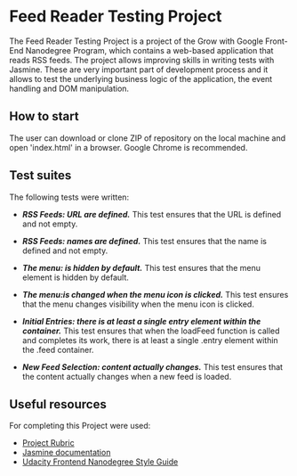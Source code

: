 # Feed Reader Testing Project

The Feed Reader Testing Project is a project of the Grow with Google Front-End Nanodegree Program, which contains a web-based application that reads RSS feeds. The project allows improving skills in writing tests with Jasmine. These are very important part of development process and it allows to test the underlying business logic of the application, the event handling and DOM manipulation.


## How to start

The user can download or clone ZIP of repository on the local machine and open 'index.html' in a browser. Google Chrome is recommended.


## Test suites

 The following tests were written:

* ***RSS Feeds: URL are defined.*** 
 This test ensures that the URL is defined and not empty.
* ***RSS Feeds: names are defined.*** This test ensures that the name is defined and not empty.

* ***The menu: is hidden by default.*** This test ensures that the menu element is hidden by default.
* ***The menu:is changed when the menu icon is clicked.*** This test ensures that the menu changes visibility when the menu icon is clicked.

* ***Initial Entries: there is at least a single entry element within the container.*** This test ensures that when the loadFeed function is called and completes its work, there is at least a single .entry element within the .feed container.

* ***New Feed Selection: content actually changes.*** This test ensures that the content actually changes when a new feed is loaded.


## Useful resources

For completing this Project were used:

* [Project Rubric](https://review.udacity.com/#!/projects/3442558598/rubric)
* [Jasmine documentation](http://jasmine.github.io)
* [Udacity Frontend Nanodegree Style Guide](http://udacity.github.io/frontend-nanodegree-styleguide/javascript.html)

